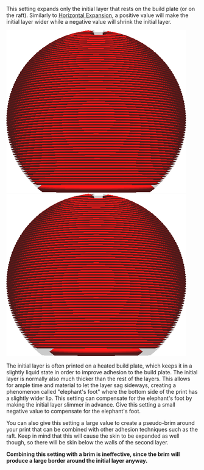 This setting expands only the initial layer that rests on the build plate (or on the raft). Similarly to [Horizontal Expansion](xy_offset.md), a positive value will make the initial layer wider while a negative value will shrink the initial layer.

![The original model](../images/xy_offset_layer_0_original.png)
![The intial layer is shrunk](../images/xy_offset_layer_0_enabled.png)

The initial layer is often printed on a heated build plate, which keeps it in a slightly liquid state in order to improve adhesion to the build plate. The initial layer is normally also much thicker than the rest of the layers. This allows for ample time and material to let the layer sag sideways, creating a phenomenon called "elephant's foot" where the bottom side of the print has a slightly wider lip. This setting can compensate for the elephant's foot by making the initial layer slimmer in advance. Give this setting a small negative value to compensate for the elephant's foot.

You can also give this setting a large value to create a pseudo-brim around your print that can be combined with other adhesion techniques such as the raft. Keep in mind that this will cause the skin to be expanded as well though, so there will be skin below the walls of the second layer.

**Combining this setting with a brim is ineffective, since the brim will produce a large border around the initial layer anyway.**
